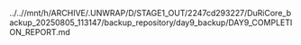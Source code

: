 ../..//mnt/h/ARCHIVE/.UNWRAP/D/STAGE1_OUT/2247cd293227/DuRiCore_backup_20250805_113147/backup_repository/day9_backup/DAY9_COMPLETION_REPORT.md